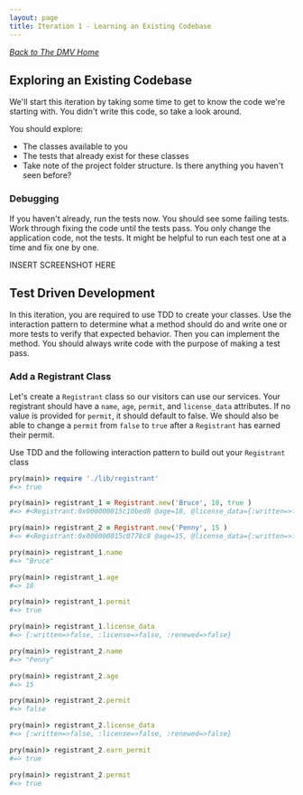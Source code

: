 ```yaml
---
layout: page
title: Iteration 1 - Learning an Existing Codebase
---
```


_[Back to The DMV Home](./index)_

## Exploring an Existing Codebase
We'll start this iteration by taking some time to get to know the code we're starting with. You didn't write this code, so take a look around.

You should explore:
* The classes available to you
* The tests that already exist for these classes
* Take note of the project folder structure. Is there anything you haven't seen before?

### Debugging
If you haven't already, run the tests now. You should see some failing tests. Work through fixing the code until the tests pass. You only change the application code, not the tests. It might be helpful to run each test one at a time and fix one by one.

INSERT SCREENSHOT HERE




## Test Driven Development
In this iteration, you are required to use TDD to create your classes. Use the interaction pattern to determine what a method should do and write one or more tests to verify that expected behavior. Then you can implement the method. You should always write code with the purpose of making a test pass.

### Add a Registrant Class

Let's create a `Registrant` class so our visitors can use our services. Your registrant should have a `name`, `age`, `permit`, and `license_data` attributes. If no value is provided for `permit`, it should default to false. We should also be able to change a `permit` from `false` to `true` after a `Registrant` has earned their permit.

Use TDD and the following interaction pattern to build out your `Registrant` class

```ruby
pry(main)> require './lib/registrant'
#=> true

pry(main)> registrant_1 = Registrant.new('Bruce', 18, true )
#=> #<Registrant:0x000000015c10bed8 @age=18, @license_data={:written=>false, :license=>false, :renewed=>false}, @name="Bruce", @permit=true>

pry(main)> registrant_2 = Registrant.new('Penny', 15 )
#=> #<Registrant:0x000000015c0778c8 @age=15, @license_data={:written=>false, :license=>false, :renewed=>false}, @name="Penny", @permit=false>

pry(main)> registrant_1.name
#=> "Bruce"

pry(main)> registrant_1.age
#=> 18

pry(main)> registrant_1.permit
#=> true

pry(main)> registrant_1.license_data
#=> {:written=>false, :license=>false, :renewed=>false}

pry(main)> registrant_2.name
#=> "Penny"

pry(main)> registrant_2.age
#=> 15

pry(main)> registrant_2.permit
#=> false

pry(main)> registrant_2.license_data
#=> {:written=>false, :license=>false, :renewed=>false}

pry(main)> registrant_2.earn_permit
#=> true

pry(main)> registrant_2.permit
#=> true
```

